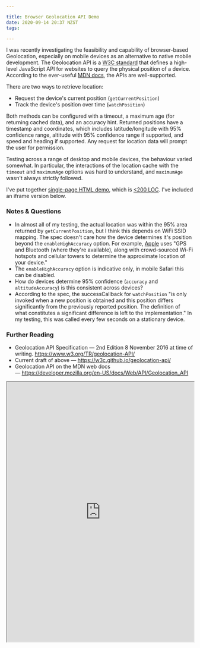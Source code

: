 ```yaml
---

title: Browser Geolocation API Demo
date: 2020-09-14 20:37 NZST
tags:

---
```


I was recently investigating the feasibility and capability of browser-based Geolocation, especially on mobile devices as an alternative to native mobile development. The Geolocation API is a [W3C standard](https://www.w3.org/TR/geolocation-API/) that defines a high-level JavaScript API for websites to query the physical position of a device. According to the ever-useful [MDN docs](https://developer.mozilla.org/en-US/docs/Web/API/Geolocation_API), the APIs are well-supported.

There are two ways to retrieve location:

- Request the device's current position (`getCurrentPosition`)
- Track the device's position over time (`watchPosition`)

Both methods can be configured with a timeout, a maximum age (for returning cached data), and an accuracy hint. Returned positions have a timestamp and coordinates, which includes latitude/longitude with 95% confidence range, altitude with 95% confidence range if supported, and speed and heading if supported. Any request for location data will prompt the user for permission.

Testing across a range of desktop and mobile devices, the behaviour varied somewhat. In particular, the interactions of the location cache with the `timeout` and `maximumAge` options was hard to understand, and `maximumAge` wasn't always strictly followed.

I've put together [single-page HTML demo](https://daniel.fone.net.nz/browser-geolocation-demo/), which is [<200 LOC](https://github.com/danielfone/browser-geolocation-demo/). I've included an iframe version below.

### Notes & Questions

- In almost all of my testing, the actual location was within the 95% area returned by `getCurrentPosition`, but I think this depends on WiFi SSID mapping. The spec doesn't care how the device determines it's position beyond the `enableHighAccuracy` option. For example, [Apple](https://support.apple.com/en-us/HT207092) uses "GPS and Bluetooth (where they're available), along with crowd-sourced Wi-Fi hotspots and cellular towers to determine the approximate location of your device."
- The `enableHighAccuracy` option is indicative only, in mobile Safari this can be disabled.
- How do devices determine 95% confidence (`accuracy` and `altitudeAccuracy`) is this consistent across devices?
- According to the spec, the successCallback for `watchPosition` "is only invoked when a new position is obtained and this position differs significantly from the previously reported position. The definition of what constitutes a significant difference is left to the implementation." In my testing, this was called every few seconds on a stationary device.

### Further Reading

- Geolocation API Specification — 2nd Edition 8 November 2016 at time of writing. <https://www.w3.org/TR/geolocation-API/>
- Current draft of above — <https://w3c.github.io/geolocation-api/>
- Geolocation API on the MDN web docs — <https://developer.mozilla.org/en-US/docs/Web/API/Geolocation_API>


<iframe src="https://daniel.fone.net.nz/browser-geolocation-demo/" width="100%" height=700></iframe>
